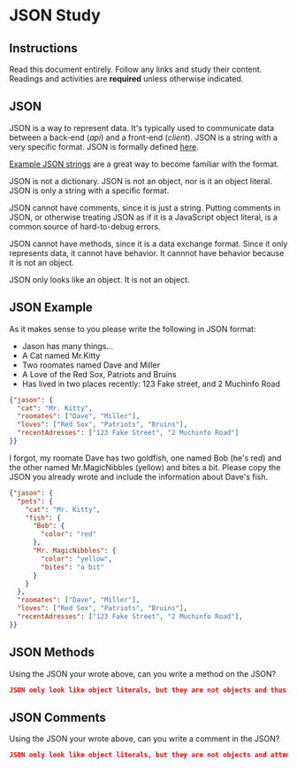 # JSON Study

## Instructions

Read this document entirely. Follow any links and study their content. Readings
and activities are **required** unless otherwise indicated.

## JSON

JSON is a way to represent data. It's typically used to communicate data between
a back-end (*api*) and a front-end (*client*). JSON is a string with a very
specific format. JSON is formally defined [here](http://www.json.org/).

[Example JSON strings](http://json.org/example.html) are a great way to become
familiar with the format.

JSON is not a dictionary. JSON is not an object, nor is it an object literal.
JSON is only a string with a specific format.

JSON cannot have comments, since it is just a string. Putting comments in JSON,
or otherwise treating JSON as if it is a JavaScript object literal, is a common
source of hard-to-debug errors.

JSON cannot have methods, since it is a data exchange format. Since it only
represents data, it cannot have behavior. It cannnot have behavior because it is
not an object.

JSON only looks like an object. It is not an object.

## JSON Example

As it makes sense to you please write the following in JSON format:

-   Jason has many things...
-   A Cat named Mr.Kitty
-   Two roomates named Dave and Miller
-   A Love of the Red Sox, Patriots and Bruins
-   Has lived in two places recently: 123 Fake street, and 2 Muchinfo Road

```json
{"jason": {
  "cat": "Mr. Kitty",
  "roomates": ["Dave", "Miller"],
  "loves": ["Red Sox", "Patriots", "Bruins"],
  "recentAdresses": ["123 Fake Street", "2 Muchinfo Road"]
}}
```

I forgot, my roomate Dave has two goldfish, one named Bob (he's red) and the
other named Mr.MagicNibbles (yellow) and bites a bit. Please copy the JSON you
already wrote and include the information about Dave's fish.

```json
{"jason": {
  "pets": {
    "cat": "Mr. Kitty",
    "fish": {
      "Bob": {
        "color": "red"
      },
      "Mr. MagicNibbles": {
        "color": "yellow",
        "bites": "a bit"
      }
    }
  },
  "roomates": ["Dave", "Miller"],
  "loves": ["Red Sox", "Patriots", "Bruins"],
  "recentAdresses": ["123 Fake Street", "2 Muchinfo Road"],
}}
```

## JSON Methods

Using the JSON your wrote above, can you write a method on the JSON?

```json
JSON only look like object literals, but they are not objects and thus cannot have methods written on them.
```

## JSON Comments

Using the JSON your wrote above, can you write a comment in the JSON?

```json
JSON only look like object literals, but they are not objects and attempting to insert comments into JSON data will like cause code to break in difficult to locate ways.
```
